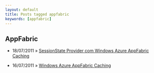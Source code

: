 ```yaml
---
layout: default
title: Posts tagged appfabric
keywords: [appfabric]
---
```

<h2 class="category">AppFabric</h2>
<ul class="posts">
<li>
<p>
<span class="date">18/07/2011</span> &raquo;
<a href="/blog/sessionstate-provider-com-windows-azure-appfabric-caching">SessionState Provider com Windows Azure AppFabric Caching</a>
</p>
</li>
<li>
<p>
<span class="date">16/07/2011</span> &raquo;
<a href="/blog/windows-azure-appfabric-caching">Windows Azure AppFabric Caching</a>
</p>
</li>
</ul>
